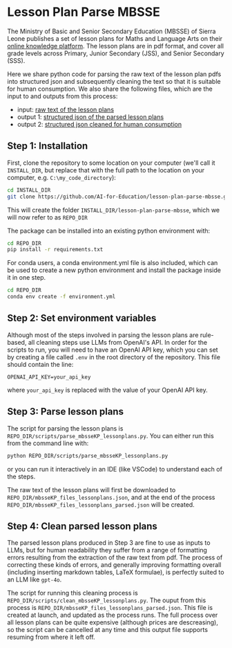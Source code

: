 # Lesson Plan Parse MBSSE

The Ministry of Basic and Senior Secondary Education (MBSSE) of Sierra Leone publishes a set of lesson plans for Maths and Language Arts on their [online knowledge platform](https://mbsseknowledgeplatform.gov.sl). The lesson plans are in pdf format, and cover all grade levels across Primary, Junior Secondary (JSS), and Senior Secondary (SSS).

Here we share python code for parsing the raw text of the lesson plan pdfs into structured json and subsequently cleaning the text so that it is suitable for human consumption. We also share the following files, which are the input to and outputs from this process:

- input: [raw text of the lesson plans](https://fabdatastorage.blob.core.windows.net/mbsse-lp/mbsseKP_files_lessonplans.json.gz)
- output 1: [structured json of the parsed lesson plans](https://fabdatastorage.blob.core.windows.net/mbsse-lp/mbsseKP_files_lessonplans_parsed.json.gz)
- output 2: [structured json cleaned for human consumption](https://fabdatastorage.blob.core.windows.net/mbsse-lp/mbsseKP_files_lessonplans_parsed_cleaned.json.gz)

## Step 1: Installation

First, clone the repository to some location on your computer (we'll call it `INSTALL_DIR`, but replace that with the full path to the location on your computer, e.g. `C:\my_code_directory`):

```bash
cd INSTALL_DIR
git clone https://github.com/AI-for-Education/lesson-plan-parse-mbsse.git
```

This will create the folder `INSTALL_DIR/lesson-plan-parse-mbsse`, which we will now refer to as `REPO_DIR`

The package can be installed into an existing python environment with:

```bash
cd REPO_DIR
pip install -r requirements.txt
```

For conda users, a conda environment.yml file is also included, which can be used to create a new python environment and install the package inside it in one step.

```bash
cd REPO_DIR
conda env create -f environment.yml
```

## Step 2: Set environment variables

Although most of the steps involved in parsing the lesson plans are rule-based, all cleaning steps use LLMs from OpenAI's API. In order for the scripts to run, you will need to have an OpenAI API key, which you can set by creating a file called `.env` in the root directory of the repository. This file should contain the line:

```.env
OPENAI_API_KEY=your_api_key
```

where `your_api_key` is replaced with the value of your OpenAI API key.

## Step 3: Parse lesson plans

The script for parsing the lesson plans is `REPO_DIR/scripts/parse_mbsseKP_lessonplans.py`. You can either run this from the command line with:

```bash
python REPO_DIR/scripts/parse_mbsseKP_lessonplans.py
```

or you can run it interactively in an IDE (like VSCode) to understand each of the steps.

The raw text of the lesson plans will first be downloaded to `REPO_DIR/mbsseKP_files_lessonplans.json`, and at the end of the process `REPO_DIR/mbsseKP_files_lessonplans_parsed.json` will be created.

## Step 4: Clean parsed lesson plans

The parsed lesson plans produced in Step 3 are fine to use as inputs to LLMs, but for human readability they suffer from a range of formatting errors resulting from the extraction of the raw text from pdf. The process of correcting these kinds of errors, and generally improving formatting overall (including inserting markdown tables, LaTeX formulae), is perfectly suited to an LLM like `gpt-4o`.

The script for running this cleaning process is `REPO_DIR/scripts/clean_mbsseKP_lessonplans.py`. The ouput from this process is `REPO_DIR/mbsseKP_files_lessonplans_parsed.json`. This file is created at launch, and updated as the process runs. The full process over all lesson plans can be quite expensive (although prices are descreasing), so the script can be cancelled at any time and this output file supports resuming from where it left off.